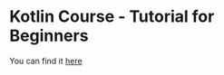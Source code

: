 # Kotlin Course - Tutorial for Beginners
You can find it [here](https://www.youtube.com/watch?v=F9UC9DY-vIU)

